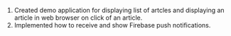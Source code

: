 1. Created demo application for displaying list of artcles and displaying an article in web browser on click of an article.
2. Implemented how to receive and show Firebase push notifications.
